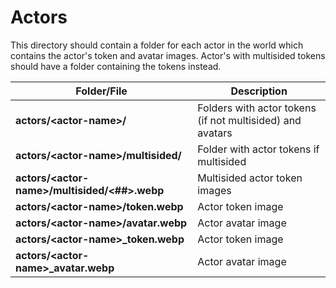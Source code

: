 # Actors

This directory should contain a folder for each actor in the world which contains the actor's token and avatar images. Actor's with multisided tokens should have a folder containing the tokens instead.

| Folder/File                                    | Description                                               |
| ---------------------------------------------- | --------------------------------------------------------- |
| **actors/\<actor-name>/**                      | Folders with actor tokens (if not multisided) and avatars |
| **actors/\<actor-name>/multisided/**           | Folder with actor tokens if multisided                    |
| **actors/\<actor-name>/multisided/\<##>.webp** | Multisided actor token images                             |
| **actors/\<actor-name>/token.webp**            | Actor token image                                         |
| **actors/\<actor-name>/avatar.webp**           | Actor avatar image                                        |
| **actors/\<actor-name>_token.webp**            | Actor token image                                         |
| **actors/\<actor-name>_avatar.webp**           | Actor avatar image                                        |
